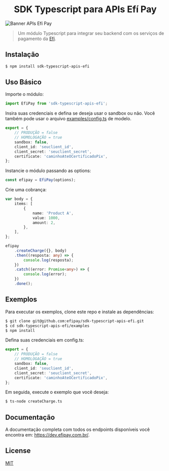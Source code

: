 <h1 align="center">SDK Typescript para APIs Efí Pay</h1>

![Banner APIs Efí Pay](https://gnetbr.com/BJgSIUhlYs)


> Um módulo Typescript para integrar seu backend com os serviços de pagamento da [Efí](http://sejaefi.com.br).
## Instalação

```bash
$ npm install sdk-typescript-apis-efi
```

## Uso Básico

Importe o módulo:

```typescript
import EfiPay from 'sdk-typescript-apis-efi';
```

Insira suas credenciais e defina se deseja usar o sandbox ou não.
Você também pode usar o arquivo [examples/config.ts](examples/config.ts) de modelo.

```typescript
export = {
	// PRODUÇÃO = false
	// HOMOLOGAÇÃO = true
	sandbox: false,
	client_id: 'seuclient_id',
	client_secret: 'seuclient_secret',
	certificate: 'caminhoAteOCertificadoPix',
};
```

Instancie o módulo passando as options:

```typescript
const efipay = EfiPay(options);
```

Crie uma cobrança:

```typescript
var body = {
	items: [
		{
			name: 'Product A',
			value: 1000,
			amount: 2,
		},
	],
};

efipay
	.createCharge({}, body)
	.then((resposta: any) => {
		console.log(resposta);
	})
	.catch((error: Promise<any>) => {
		console.log(error);
	})
	.done();
```

## Exemplos

Para executar os exemplos, clone este repo e instale as dependências:

```bash
$ git clone git@github.com:efipay/sdk-typescript-apis-efi.git
$ cd sdk-typescript-apis-efi/examples
$ npm install
```

Defina suas credenciais em config.ts:

```typescript
export = {
	// PRODUÇÃO = false
	// HOMOLOGAÇÃO = true
	sandbox: false,
	client_id: 'seuclient_id',
	client_secret: 'seuclient_secret',
	certificate: 'caminhoAteOCertificadoPix',
};
```

Em seguida, execute o exemplo que você deseja:

```bash
$ ts-node createCharge.ts
```

## Documentação

A documentação completa com todos os endpoints disponíveis você encontra em: https://dev.efipay.com.br/.

## License

[MIT](LICENSE)
